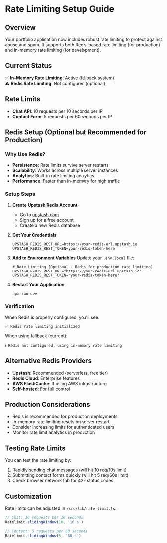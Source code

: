 # Rate Limiting Setup Guide

## Overview
Your portfolio application now includes robust rate limiting to protect against abuse and spam. It supports both Redis-based rate limiting (for production) and in-memory rate limiting (for development).

## Current Status
✅ **In-Memory Rate Limiting**: Active (fallback system)  
⚠️ **Redis Rate Limiting**: Not configured (optional)

## Rate Limits
- **Chat API**: 10 requests per 10 seconds per IP
- **Contact Form**: 5 requests per 60 seconds per IP

## Redis Setup (Optional but Recommended for Production)

### Why Use Redis?
- **Persistence**: Rate limits survive server restarts
- **Scalability**: Works across multiple server instances
- **Analytics**: Built-in rate limiting analytics
- **Performance**: Faster than in-memory for high traffic

### Setup Steps

1. **Create Upstash Redis Account**
   - Go to [upstash.com](https://upstash.com)
   - Sign up for a free account
   - Create a new Redis database

2. **Get Your Credentials**
   ```
   UPSTASH_REDIS_REST_URL=https://your-redis-url.upstash.io
   UPSTASH_REDIS_REST_TOKEN=your-redis-token-here
   ```

3. **Add to Environment Variables**
   Update your `.env.local` file:
   ```env
   # Rate Limiting (Optional - Redis for production rate limiting)
   UPSTASH_REDIS_REST_URL="https://your-redis-url.upstash.io"
   UPSTASH_REDIS_REST_TOKEN="your-redis-token-here"
   ```

4. **Restart Your Application**
   ```bash
   npm run dev
   ```

### Verification
When Redis is properly configured, you'll see:
```
✅ Redis rate limiting initialized
```

When using fallback (current):
```
ℹ️ Redis not configured, using in-memory rate limiting
```

## Alternative Redis Providers
- **Upstash**: Recommended (serverless, free tier)
- **Redis Cloud**: Enterprise features
- **AWS ElastiCache**: If using AWS infrastructure
- **Self-hosted**: For full control

## Production Considerations
- Redis is recommended for production deployments
- In-memory rate limiting resets on server restart
- Consider increasing limits for authenticated users
- Monitor rate limit analytics in production

## Testing Rate Limits
You can test the rate limiting by:
1. Rapidly sending chat messages (will hit 10 req/10s limit)
2. Submitting contact forms quickly (will hit 5 req/60s limit)
3. Check browser network tab for 429 status codes

## Customization
Rate limits can be adjusted in `/src/lib/rate-limit.ts`:
```typescript
// Chat: 10 requests per 10 seconds
Ratelimit.slidingWindow(10, '10 s')

// Contact: 5 requests per 60 seconds  
Ratelimit.slidingWindow(5, '60 s')
```
